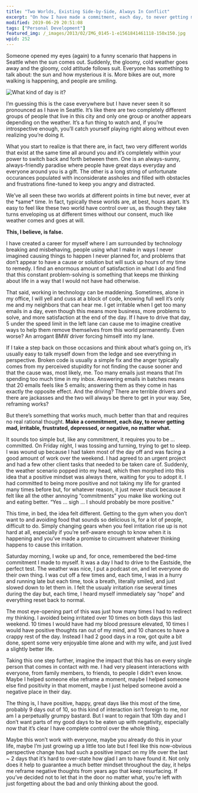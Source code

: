 ```yaml
---
title: "Two Worlds, Existing Side-by-Side, Always In Conflict"
excerpt: "On how I have made a commitment, each day, to never getting mad, irritable, frustrated, depressed, or negative, no matter what. This probably sounds a little trite to some, maybe totally obvious to others, but it's something I needed to understand. &quot;When the student is prepared, the teacher appears,&quot; says Brother Ali .... preach on. "
modified: 2019-06-29 20:51:08
tags: ["Personal Development"]
featured_img: /_images/2013/02/IMG_0145-1-e1561841461118-150x150.jpg
wpid: 252
---
```



Someone opened my eyes (again) to a funny scenario that happens in Seattle when the sun comes out. Suddenly, the gloomy, cold weather goes away and the gloomy, cold attitude follows suit. Everyone has something to talk about: the sun and how mysterious it is. More bikes are out, more walking is happening, and people are smiling.

![What kind of day is it?](/_images/2013/02/IMG_0145.jpg)

I’m guessing this is the case everywhere but I have never seen it so pronounced as I have in Seattle. It’s like there are two completely different groups of people that live in this city and only one group or another appears depending on the weather. It’s a fun thing to watch and, if you’re introspective enough, you’ll catch yourself playing right along without even realizing you’re doing it.

What you start to realize is that there are, in fact, two very different worlds that exist at the same time all around you and it’s completely within your power to switch back and forth between them. One is an always-sunny, always-friendly paradise where people have great days everyday and everyone around you is a gift. The other is a long string of unfortunate occurances populated with inconsiderate assholes and filled with obstacles and frustrations fine-tuned to keep you angry and distracted.

We’ve all seen these two worlds at different points in time but never, ever at the \*same\* time. In fact, typically these worlds are, at best, hours apart. It’s easy to feel like these two world have control over us, as though they take turns enveloping us at different times without our consent, much like weather comes and goes at will.

**This, I believe, is false.**

I have created a career for myself where I am surrounded by technology breaking and misbehaving, people using what I make in ways I never imagined causing things to happen I never planned for, and problems that don’t appear to have a cause or solution but will suck up hours of my time to remedy. I find an enormous amount of satisfaction in what I do and find that this constant problem-solving is something that keeps me thinking about life in a way that I would not have had otherwise.

That said, working in technology can be maddening. Sometimes, alone in my office, I will yell and cuss at a block of code, knowing full well it’s only me and my neighbors that can hear me. I get irritable when I get too many emails in a day, even though this means more business, more problems to solve, and more satisfaction at the end of the day. If I have to drive that day, 5 under the speed limit in the left lane can cause me to imagine creative ways to help them remove themselves from this world permanently. Even worse? An arrogant BMW driver forcing himself into my lane.

If I take a step back on those occasions and think about what’s going on, it’s usually easy to talk myself down from the ledge and see everything in perspective. Broken code is usually a simple fix and the anger typically comes from my perceived stupidity for not finding the cause sooner and that the cause was, most likely, me. Too many emails just means that I’m spending too much time in my inbox. Answering emails in batches means that 20 emails feels like 5 emails; answering them as they come in has exactly the opposite effect. And the driving? There are terrible drivers and there are jackasses and the two will always be there to get in your way. See, reframing works?

But there’s something that works much, much better than that and requires no real rational thought. **Make a commitment, each day, to never getting mad, irritable, frustrated, depressed, or negative, no matter what.**

It sounds too simple but, like any commitment, it requires you to be … committed. On Friday night, I was tossing and turning, trying to get to sleep. I was wound up because I had taken most of the day off and was facing a good amount of work over the weekend. I had agreed to an urgent project and had a few other client tasks that needed to be taken care of. Suddenly, the weather scenario popped into my head, which then morphed into this idea that a positive mindset was always there, waiting for you to adopt it. I had committed to being more positive and not taking my life for granted many times before but, for whatever reason, it just never stuck because it felt like all the other annoying “commitments” you make like working out and eating better. “Yes … sigh … I should probably be more positive.”

This time, in bed, the idea felt different. Getting to the gym when you don’t want to and avoiding food that sounds so delicious is, for a lot of people, difficult to do. Simply changing gears when you feel irritation rise up is not hard at all, especially if you’re self-aware enough to know when it is happening and you’ve made a promise to circumvent whatever thinking happens to cause this irritation.

Saturday morning, I woke up and, for once, remembered the bed-time commitment I made to myself. It was a day I had to drive to the Eastside, the perfect test. The weather was nice, I put a podcast on, and let everyone do their own thing. I was cut off a few times and, each time, I was in a hurry and running late but each time, took a breath, literally smiled, and just slowed down to let them in. I felt the usualy irritation rise several times during the day but, each time, I heard myself immediately say “nope” and everything reset back to normal.

The most eye-opening part of this was just how many times I had to redirect my thinking. I avoided being irritated over 10 times on both days this last weekend. 10 times I would have had my blood pressure elevated, 10 times I would have positive thoughts ran out of my mind, and 10 chances to have a crappy rest of the day. Instead I had 2 good days in a row, got quite a bit done, spent some very enjoyable time alone and with my wife, and just lived a slightly better life.

Taking this one step further, imagine the impact that this has on every single person that comes in contact with me. I had very pleasent interactions with everyone, from family members, to friends, to people I didn’t even know. Maybe I helped someone else reframe a moment, maybe I helped someone else find positivity in that moment, maybe I just helped someone avoid a negative place in their day.

The thing is, I have positive, happy, great days like this most of the time, probably 9 days out of 10, so this kind of interaction isn’t foreign to me, nor am I a perpetually grumpy bastard. But I want to regain that 10th day and I don’t want parts of my good days to be eaten up with negativity, especially now that it’s clear I have complete control over the whole thing.

Maybe this won’t work with everyone, maybe you already do this in your life, maybe I’m just growing up a little too late but I feel like this now-obvious perspective change has had such a positive impact on my life over the last ~ 2 days that it’s hard to over-state how glad I am to have found it. Not only does it help to guarantee a much better mindset throughout the day, it helps me reframe negative thoughts from years ago that keep resurfacing. If you’ve decided not to let that in the door no matter what, you’re left with just forgetting about the bad and only thinking about the good.
